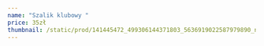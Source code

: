 ```yaml
---
name: "Szalik klubowy "
price: 35zł
thumbnail: /static/prod/141445472_499306144371803_5636919022587979890_n.jpg
---
```

